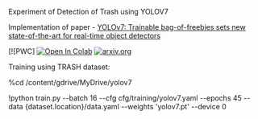 Experiment of Detection of Trash using YOLOV7

Implementation of paper - [YOLOv7: Trainable bag-of-freebies sets new state-of-the-art for real-time object detectors](https://arxiv.org/abs/2207.02696)

[![PWC]
<a href="https://github.com/prathamc9221/Object-Detection/blob/master/Object-Detection/Train_with_trash.ipynb"><img src="https://colab.research.google.com/assets/colab-badge.svg" alt="Open In Colab"></a>
[![arxiv.org](http://img.shields.io/badge/cs.CV-arXiv%3A2207.02696-B31B1B.svg)](https://arxiv.org/abs/2207.02696)


<H>Training using TRASH dataset:</H>

%cd /content/gdrive/MyDrive/yolov7

!python train.py --batch 16 --cfg cfg/training/yolov7.yaml --epochs 45 --data {dataset.location}/data.yaml --weights 'yolov7.pt' --device 0 

